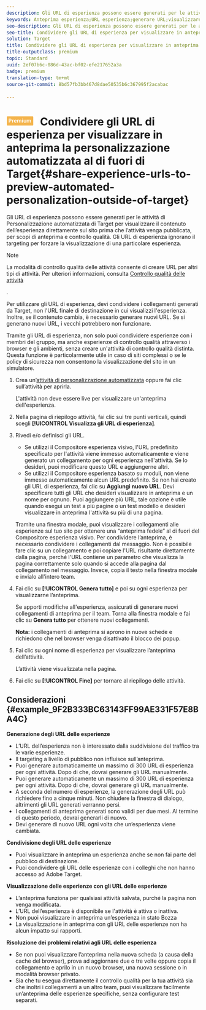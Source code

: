 ```yaml
---
description: Gli URL di esperienza possono essere generati per le attività di Personalizzazione automatizzata di Target per visualizzare il contenuto dell’esperienza direttamente sul sito prima che l’attività venga pubblicata, per scopi di anteprima e controllo qualità. Gli URL di esperienza ignorano il targeting per forzare la visualizzazione di una particolare esperienza.
keywords: Anteprima esperienza;URL esperienza;generare URL;visualizzare gli URL esperienza
seo-description: Gli URL di esperienza possono essere generati per le attività di Personalizzazione automatizzata di Target per visualizzare il contenuto dell’esperienza direttamente sul sito prima che l’attività venga pubblicata, per scopi di anteprima e controllo qualità. Gli URL di esperienza ignorano il targeting per forzare la visualizzazione di una particolare esperienza.
seo-title: Condividere gli URL di esperienza per visualizzare in anteprima la personalizzazione automatizzata al di fuori di Target
solution: Target
title: Condividere gli URL di esperienza per visualizzare in anteprima la personalizzazione automatizzata al di fuori di Target
title-outputclass: premium
topic: Standard
uuid: 2ef07b6c-086d-43ac-bf02-efe217652a3a
badge: premium
translation-type: tm+mt
source-git-commit: 8bd57fb3bb467d8dae50535b6c367995f2acabac

---
```



# ![PREMIUM](/help/assets/premium.png) Condividere gli URL di esperienza per visualizzare in anteprima la personalizzazione automatizzata al di fuori di Target{#share-experience-urls-to-preview-automated-personalization-outside-of-target}

Gli URL di esperienza possono essere generati per le attività di Personalizzazione automatizzata di Target per visualizzare il contenuto dell’esperienza direttamente sul sito prima che l’attività venga pubblicata, per scopi di anteprima e controllo qualità. Gli URL di esperienza ignorano il targeting per forzare la visualizzazione di una particolare esperienza.

>[!NOTE]
>
>La modalità di controllo qualità delle attività consente di creare URL per altri tipi di attività. Per ulteriori informazioni, consulta [Controllo qualità delle attività](../../c-activities/c-activity-qa/activity-qa.md#concept_9329EF33DE7D41CA9815C8115DBC4E40)

.

Per utilizzare gli URL di esperienza, devi condividere i collegamenti generati da Target, non l'URL finale di destinazione in cui visualizzi l'esperienza. Inoltre, se il contenuto cambia, è necessario generare nuovi URL. Se si generano nuovi URL, i vecchi potrebbero non funzionare.

Tramite gli URL di esperienza, non solo puoi condividere esperienze con i membri del gruppo, ma anche esperienze di controllo qualità attraverso i browser e gli ambienti, senza creare un'attività di controllo qualità distinta. Questa funzione è particolarmente utile in caso di siti complessi o se le policy di sicurezza non consentono la visualizzazione del sito in un simulatore.

1. Crea un’[attività di personalizzazione automatizzata](../../c-activities/t-automated-personalization/create-ap-activity.md#task_8AAF837796D74CF893CA2F88BA1491C9) oppure fai clic sull’attività per aprirla.

   L'attività non deve essere live per visualizzare un'anteprima dell'esperienza.
1. Nella pagina di riepilogo attività, fai clic sui tre punti verticali, quindi scegli **[!UICONTROL Visualizza gli URL di esperienza]**.
1. Rivedi e/o definisci gli URL.

   * Se utilizzi il Compositore esperienza visivo, l'URL predefinito specificato per l'attività viene immesso automaticamente e viene generato un collegamento per ogni esperienza nell'attività. Se lo desideri, puoi modificare questo URL e aggiungerne altri.
   * Se utilizzi il Compositore esperienza basato su moduli, non viene immesso automaticamente alcun URL predefinito. Se non hai creato gli URL di esperienza, fai clic su **Aggiungi nuovo URL**. Devi specificare tutti gli URL che desideri visualizzare in anteprima e un nome per ognuno.
   Puoi aggiungere più URL, tale opzione è utile quando esegui un test a più pagine o un test modello e desideri visualizzare in anteprima l'attività su più di una pagina.

   Tramite una finestra modale, puoi visualizzare i collegamenti alle esperienze sul tuo sito per ottenere una “anteprima fedele” al di fuori del Compositore esperienza visivo. Per condividere l’anteprima, è necessario condividere i collegamenti dal messaggio. Non è possibile fare clic su un collegamento e poi copiare l'URL risultante direttamente dalla pagina, perché l'URL contiene un parametro che visualizza la pagina correttamente solo quando si accede alla pagina dal collegamento nel messaggio. Invece, copia il testo nella finestra modale e invialo all'intero team.
1. Fai clic su **[!UICONTROL Genera tutto]** e poi su ogni esperienza per visualizzarne l’anteprima.

   Se apporti modifiche all'esperienza, assicurati di generare nuovi collegamenti di anteprima per il team. Torna alla finestra modale e fai clic su **Genera tutto** per ottenere nuovi collegamenti.

   **Nota:** i collegamenti di anteprima si aprono in nuove schede e richiedono che nel browser venga disattivato il blocco dei popup.

1. Fai clic su ogni nome di esperienza per visualizzare l’anteprima dell’attività.

   L’attività viene visualizzata nella pagina.
1. Fai clic su **[!UICONTROL Fine]** per tornare al riepilogo delle attività.

## Considerazioni {#example_9F2B333BC63143FF99AE331F57E8BA4C}

**Generazione degli URL delle esperienze**

* L’URL dell’esperienza non è interessato dalla suddivisione del traffico tra le varie esperienze.
* Il targeting a livello di pubblico non influisce sull’anteprima.
* Puoi generare automaticamente un massimo di 300 URL di esperienza per ogni attività. Dopo di che, dovrai generare gli URL manualmente.
* Puoi generare automaticamente un massimo di 300 URL di esperienza per ogni attività. Dopo di che, dovrai generare gli URL manualmente.
* A seconda del numero di esperienze, la generazione degli URL può richiedere fino a cinque minuti. Non chiudere la finestra di dialogo, altrimenti gli URL generati verranno persi.
* I collegamenti di anteprima generati sono validi per due mesi. Al termine di questo periodo, dovrai generarli di nuovo.
* Devi generare di nuovo URL ogni volta che un’esperienza viene cambiata.

**Condivisione degli URL delle esperienze**

* Puoi visualizzare in anteprima un esperienza anche se non fai parte del pubblico di destinazione.
* Puoi condividere gli URL delle esperienze con i colleghi che non hanno accesso ad Adobe Target.

**Visualizzazione delle esperienze con gli URL delle esperienze**

* L’anteprima funziona per qualsiasi attività salvata, purché la pagina non venga modificata.
* L’URL dell’esperienza è disponibile se l'attività è attiva o inattiva.
* Non puoi visualizzare in anteprima un’esperienza in stato Bozza
* La visualizzazione in anteprima con gli URL delle esperienze non ha alcun impatto sui rapporti.

**Risoluzione dei problemi relativi agli URL delle esperienza**

* Se non puoi visualizzare l’anteprima nella nuova scheda (a causa della cache del browser), prova ad aggiornare due o tre volte oppure copia il collegamento e aprilo in un nuovo browser, una nuova sessione o in modalità browser privato.
* Sia che tu esegua direttamente il controllo qualità per la tua attività sia che inoltri i collegamenti a un altro team, puoi visualizzare facilmente un’anteprima delle esperienze specifiche, senza configurare test separati.

